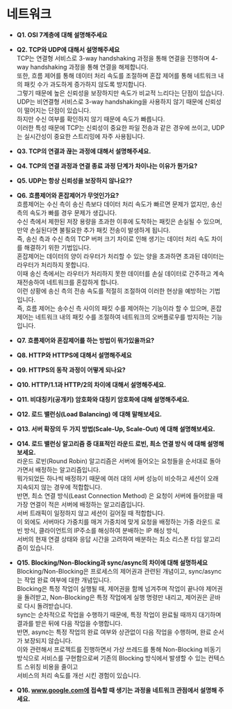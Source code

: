 # 네트워크

- **Q1. OSI 7계층에 대해 설명해주세요** <br>


- **Q2. TCP와 UDP에 대해서 설명해주세요** <br>
TCP는 연결형 서비스로 3-way handshaking 과정을 통해 연결을 진행하며 4-way handshaking 과정을 통해 연결을 해제합니다. <br>
또한, 흐름 제어를 통해 데이터 처리 속도를 조절하며 혼잡 제어를 통해 네트워크 내의 패킷 수가 과도하게 증가하지 않도록 방지합니다.  <br>
그렇기 때문에 높은 신뢰성을 보장하지만 속도가 비교적 느리다는 단점이 있습니다.  <br>
UDP는 비연결형 서비스로 3-way handshaking을 사용하지 않기 때문에 신뢰성이 떨어지는 단점이 있습니다.   <br>
하지만 수신 여부를 확인하지 않기 때문에 속도가 빠릅니다.  <br>
이러한 특성 때문에 TCP는 신뢰성이 중요한 파일 전송과 같은 경우에 쓰이고, UDP는 실시간성이 중요한 스트리밍에 자주 사용됩니다.


- **Q3. TCP의 연결과 끊는 과정에 대해서 설명해주세요.** <br>


- **Q4. TCP의 연결 과정과 연결 종료 과정 단계가 차이나는 이유가 뭔가요?**  <br>


- **Q5. UDP는 항상 신뢰성을 보장하지 않나요??**  <br>


- **Q6. 흐름제어와 혼잡제어가 무엇인가요?** <br>
흐름제어는 수신 측이 송신 측보다 데이터 처리 속도가 빠르면 문제가 없지만, 송신 측의 속도가 빠를 경우 문제가 생깁니다.   <br>
수신 측에서 제한된 저장 용량을 초과한 이후에 도착하는 패킷은 손실될 수 있으며, 만약 손실된다면 불필요한 추가 패킷 전송이 발생하게 됩니다.   <br>
즉, 송신 측과 수신 측의 TCP 버퍼 크기 차이로 인해 생기는 데이터 처리 속도 차이를 해결하기 위한 기법입니다.  <br>
혼잡제어는 데이터의 양이 라우터가 처리할 수 있는 양을 초과하면 초과된 데이터는 라우터가 처리하지 못합니다.   <br>
이때 송신 측에서는 라우터가 처리하지 못한 데이터를 손실 데이터로 간주하고 계속 재전송하여 네트워크를 혼잡하게 합니다.   <br>
이런 상황에 송신 측의 전송 속도를 적절히 조절하여 이러한 현상을 예방하는 기법입니다.  <br>
즉, 흐름 제어는 송수신 측 사이의 패킷 수를 제어하는 기능이라 할 수 있으며, 혼잡 제어는 네트워크 내의 패킷 수를 조절하여 네트워크의 오버플로우를 방지하는 기능입니다. 


- **Q7. 흐름제어와 혼잡제어를 하는 방법이 뭐가있을까요?** <br>


- **Q8. HTTP와 HTTPS에 대해서 설명해주세요** <br>


- **Q9. HTTPS의 동작 과정이 어떻게 되나요?** <br>


- **Q10. HTTP/1.1과 HTTP/2의 차이에 대해서 설명해주세요.** <br>


- **Q11. 비대칭키(공개키) 암호화와 대칭키 암호화에 대해 설명해주세요.** <br>


- **Q12. 로드 밸런싱(Load Balancing) 에 대해 말해보세요.** <br>


- **Q13. 서버 확장의 두 가지 방법(Scale-Up, Scale-Out) 에 대해 설명해보세요.** <br>


- **Q14. 로드 밸런싱 알고리즘 중 대표적인 라운드 로빈, 최소 연결 방식 에 대해 설명해보세요.** <br>
라운드 로빈(Round Robin) 알고리즘은 서버에 들어오는 요청들을 순서대로 돌아가면서 배정하는 알고리즘입니다.   <br>
뭐가되었든 하나씩 배정하기 때문에 여러 대의 서버 성능이 비슷하고 세션이 오래 지속되지 않는 경우에 적합합니다.  <br>
반면, 최소 연결 방식(Least Connection Method) 은 요청이 서버에 들어왔을 때 가장 연결이 적은 서버에 배정하는 알고리즘입니다.   <br>
서버 트래픽이 일정하지 않고 세션이 길어질 때 적합합니다.  <br>
이 외에도 서버마다 가중치를 매겨 가중치에 맞게 요청을 배정하는 가중 라운드 로빈 방식, 클라이언트의 IP주소를 해싱하여 분배하는 IP 해싱 방식,   <br>
서버의 현재 연결 상태와 응답 시간을 고려하여 배분하는 최소 리스폰 타임 알고리즘이 있습니다.


- **Q15. Blocking/Non-Blocking과 sync/async의 차이에 대해 설명하세요** <br>
Blocking/Non-Blocking은 프로세스의 제어권과 관련된 개념이고, sync/async는 작업 완료 여부에 대한 개념입니다.  <br>
Blocking은 특정 작업이 실행될 때, 제어권을 함께 넘겨주며 작업이 끝나야 제어권을 돌려받고, Non-Blocking은 특정 작업에게 실행 명령만 내리고, 제어권은 곧바로 다시 돌려받습니다.  <br>
sync는 순차적으로 작업을 수행하기 때문에, 특정 작업이 완료될 때까지 대기하며 결과를 받은 뒤에 다음 작업을 수행합니다.   <br>
반면, async는 특정 작업의 완료 여부와 상관없이 다음 작업을 수행하며, 완료 순서가 보장되지 않습니다.  <br>
이와 관련해서 프로젝트를 진행하면서 가상 쓰레드를 통해 Non-Blocking 비동기 방식으로 서비스를 구현함으로써 기존의 Blocking 방식에서 발생할 수 있는 컨텍스트 스위칭 비용을 줄이고  <br>
서비스의 처리 속도를 개선 시킨 경험이 있습니다.


- **Q16. www.google.com에 접속할 때 생기는 과정을 네트워크 관점에서 설명해 주세요.**  <br>
